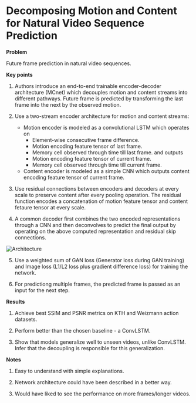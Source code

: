 # Decomposing Motion and Content for Natural Video Sequence Prediction

**Problem**

Future frame prediction in natural video sequences.

**Key points**

1. Authors introduce an end-to-end trainable encoder-decoder architecture (MCnet) which decouples motion and content streams into different pathways. Future frame is predicted by transforming the last frame into the next by the observed motion.

2. Use a two-stream encoder architecture for motion and content streams:
    * Motion encoder is modeled as a convolutional LSTM which operates on
        * Element-wise consecutive frame difference.
        * Motion encoding feature tensor of last frame.
        * Memory cell observed through time till last frame.
    and outputs
        * Motion encoding feature tensor of current frame.
        * Memory cell observed through time till current frame.
    * Content encoder is modeled as a simple CNN which outputs content encoding feature tensor of current frame.

3. Use residual connections between encoders and decoders at every scale to preserve content after every pooling operation. The residual function encodes a concatenation of motion feature tensor and content fetaure tensor at every scale.

4. A common decoder first combines the two encoded representations through a CNN and then deconvolves to predict the final output by operating on the above computed representation and residual skip connections.

![Architecture](https://sites.google.com/a/umich.edu/rubenevillegas/_/rsrc/1478353328880/iclr2017/Screen%20Shot%202016-11-05%20at%209.39.05%20AM.png)

5. Use a weighted sum of GAN loss (Generator loss during GAN training) and Image loss (L1/L2 loss plus gradient difference loss) for training the network.

6. For predictiong multiple frames, the predicted frame is passed as an input for the next step.  

**Results**

1. Achieve best SSIM and PSNR metrics on KTH and Weizmann action datasets.

2. Perform better than the chosen baseline - a ConvLSTM.

3. Show that models generalize well to unseen videos, unlike ConvLSTM. Infer that the decoupling is responsible for this generalization. 

**Notes**

1. Easy to understand with simple explanations.

2. Network architecture could have been described in a better way.

3. Would have liked to see the performance on more frames/longer videos.